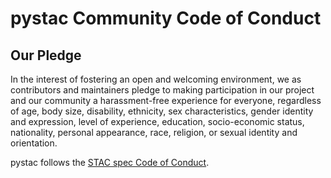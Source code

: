 # pystac Community Code of Conduct

## Our Pledge
In the interest of fostering an open and welcoming environment, we as contributors and maintainers pledge to making participation in our project and our community a harassment-free experience for everyone, regardless of age, body size, disability, ethnicity, sex characteristics, gender identity and expression, level of experience, education, socio-economic status, nationality, personal appearance, race, religion, or sexual identity and orientation.

pystac follows the [STAC spec Code of Conduct](https://github.com/radiantearth/stac-spec/blob/master/CODE_OF_CONDUCT.md).
